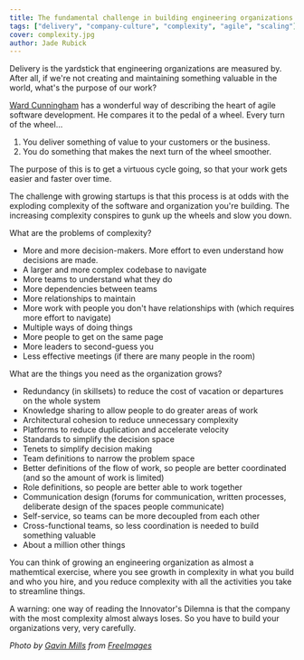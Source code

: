 ```yaml
---
title: The fundamental challenge in building engineering organizations is complexity
tags: ["delivery", "company-culture", "complexity", "agile", "scaling"]
cover: complexity.jpg
author: Jade Rubick
---
```


<re-img src="complexity.jpg"></re-img>

Delivery is the yardstick that engineering organizations are measured by. After all, if we're not creating and maintaining something valuable in the world, what's the purpose of our work?

[Ward Cunningham](https://en.wikipedia.org/wiki/Ward_Cunningham) has a wonderful way of describing the heart of agile software development. He compares it to the pedal of a wheel. Every turn of the wheel...
1. You deliver something of value to your customers or the business.
2. You do something that makes the next turn of the wheel smoother.

The purpose of this is to get a virtuous cycle going, so that your work gets easier and faster over time.

The challenge with growing startups is that this process is at odds with the exploding complexity of the software and organization you're building. The increasing complexity conspires to gunk up the wheels and slow you down. 

What are the problems of complexity?
* More and more decision-makers. More effort to even understand how decisions are made.
* A larger and more complex codebase to navigate
* More teams to understand what they do
* More dependencies between teams
* More relationships to maintain
* More work with people you don't have relationships with (which requires more effort to navigate)
* Multiple ways of doing things
* More people to get on the same page
* More leaders to second-guess you
* Less effective meetings (if there are many people in the room)

What are the things you need as the organization grows?

* Redundancy (in skillsets) to reduce the cost of vacation or departures on the whole system
* Knowledge sharing to allow people to do greater areas of work
* Architectural cohesion to reduce unnecessary complexity
* Platforms to reduce duplication and accelerate velocity
* Standards to simplify the decision space
* Tenets to simplify decision making
* Team definitions to narrow the problem space
* Better definitions of the flow of work, so people are better coordinated (and so the amount of work is limited)
* Role definitions, so people are better able to work together
* Communication design (forums for communication, written processes, deliberate design of the spaces people communicate)
* Self-service, so teams can be more decoupled from each other
* Cross-functional teams, so less coordination is needed to build something valuable
* About a million other things

You can think of growing an engineering organization as almost a mathemtical exercise, where you see growth in complexity in what you build and who you hire, and you reduce complexity with all the activities you take to streamline things. 

A warning: one way of reading the Innovator's Dilemna is that the company with the most complexity almost always loses. So you have to build your organizations very, very carefully.

_Photo by <a href="https://freeimages.com/photographer/gnmills-58346">Gavin Mills</a> from <a href="https://freeimages.com/">FreeImages</a>_